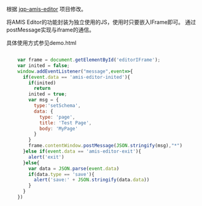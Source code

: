 根据 [jqp-amis-editor](https://gitee.com/hyz79/jqp-amis-editor) 项目修改。

将AMIS Editor的功能封装为独立使用的JS，使用时只要嵌入IFrame即可。
通过postMessage实现与iframe的通信。

具体使用方式参见demo.html

```javascript

    var frame = document.getElementById('editorIFrame');
    var inited = false;
    window.addEventListener("message",event=>{
      if(event.data == 'amis-editor-inited'){
        if(inited)
          return
        inited = true;
        var msg = {
          type:'setSchema',
          data: {
            type: 'page',
            title: 'Test Page',
            body: 'MyPage'
          }
        }
        frame.contentWindow.postMessage(JSON.stringify(msg),"*")
      }else if(event.data == 'amis-editor-exit'){
        alert('exit')
      }else{
        var data = JSON.parse(event.data)
        if(data.type == 'save'){
          alert('save:' + JSON.stringify(data.data))
        }
      }
    })
````      
